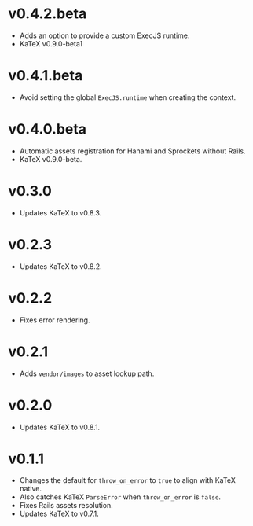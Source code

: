 # v0.4.2.beta

* Adds an option to provide a custom ExecJS runtime.
* KaTeX v0.9.0-beta1

# v0.4.1.beta

* Avoid setting the global `ExecJS.runtime` when creating the context.

# v0.4.0.beta

* Automatic assets registration for Hanami and Sprockets without Rails.
* KaTeX v0.9.0-beta.

# v0.3.0

* Updates KaTeX to v0.8.3.

# v0.2.3

* Updates KaTeX to v0.8.2.

# v0.2.2

* Fixes error rendering.

# v0.2.1

* Adds `vendor/images` to asset lookup path.

# v0.2.0

* Updates KaTeX to v0.8.1.

# v0.1.1

* Changes the default for `throw_on_error` to `true` to align with KaTeX native.
* Also catches KaTeX `ParseError` when `throw_on_error` is `false`.
* Fixes Rails assets resolution.
* Updates KaTeX to v0.7.1.
